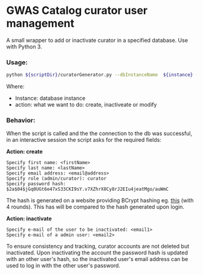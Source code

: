 # GWAS Catalog curator user management

A small wrapper to add or inactivate curator in a specified database. Use with Python 3.


### Usage:


```bash
python ${scriptDir}/curatorGenerator.py --dbInstanceName  ${instance} --action ${action}
```

Where:

* Instance: database instance
* action: what we want to do: create, inactiveate or modify

### Behavior:

When the script is called and the the connection to the db was successful, in an interactive session the script asks for the required fields:

**Action: create**

```
Specify first name: <firstName>
Specify last name: <lastName>
Specify email address: <email@address>
Specify role (admin/curator): curator
Specify password hash: $2a$04$jGq0UGt6e47xS33CKI9sY.v7XZhrX8Cy8rJ2EIu4jeatMgo/auWmC
```

The hash is generated on a website providing BCrypt hashing eg. [this](https://www.dailycred.com/article/bcrypt-calculator) (with 4 rounds). This has will be compared to the hash generated upon login. 

**Action: inactivate**

```
Specify e-mail of the user to be inactivated: <email1>
Specify e-mail of a admin user: <email2>
```

To ensure consistency and tracking, curator accounts are not deleted but inactivated. Upon inactivating the account the password hash is updated with an other user's hash, so the inactivated user's email address can be used to log in with the other user's password. 
